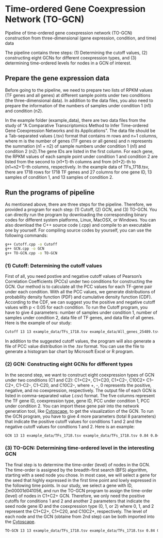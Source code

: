 # Time-ordered Gene Coexpression Network (TO-GCN)
Pipeline of time-ordered gene coexpression network (TO-GCN) construction from three-dimensional (gene expression, condition, and time) data

The pipeline contains three steps: (1) Determining the cutoff values, (2) constructing eight GCNs for different coexpression types, and (3) determining time-ordered levels for nodes in a GCN of interest.

## Prepare the gene expression data

Before going to the pipeline, we need to prepare two lists of RPKM values (TF genes and all genes) at different sample points under two conditions (the three-dimensional data). In addition to the data files, you also need to prepare the information of the numbers of samples under condition 1 (n1) and condition (n2).

In the example folder (example_data), there are two data files from the study of "A Comparative Transcriptomics Method to Infer Time-ordered Gene Coexpression Networks and its Applications". The data file should be a Tab-separated values (.tsv) format that contains m rows and n+1 columns, where m is the number of genes (TF genes or all genes) and n represents the summation (n1 + n2) of sample numbers under condition 1 (n1) and condition 2 (n2).The gene IDs are listed in the first column. For each gene, the RPKM values of each sample point under condition 1 and condition 2 are listed from the second to (n1+1)-th columns and from (n1+2)-th to (n1+n2+1)-th columns, respectively. In the example data of TFs_1718.tsv, there are 1718 rows for 1718 TF genes and 27 columns for one gene ID, 13 samples of condition 1, and 13 samples of condition 2.

## Run the programs of pipeline

As mentioned above, there are three steps for the pipeline. Therefore, we provided a program for each step: (1) Cutoff, (2) GCN, and (3) TO-GCN. You can directly run the program by downloading the corresponding binary codes for different system platforms, Linux, MacOSX, or Windows. You can also download the C++ source code (.cpp) and compile to an executable one by yourself. For compiling source codes by yourself, you can use the following commands:
```sh
g++ Cutoff.cpp -o Cutoff
g++ GCN.cpp -o GCN
g++ TO-GCN.cpp -o TO-GCN
```
### (1) Cutoff: Determining the cutoff values

First of all, you need postive and negative cutoff values of Pearson’s Correlation Coefficients (PCCs) under two conditions for constructing the GCN. Our method is to calculate all the PCC values for each TF-gene pair under each condition. With all the PCC values, we generate distributions of probability density function (PDF) and cumulative density function (CDF). According to the CDF, we can suggest you the positive and negative cutoff values with p < 0.05 for each condition. To run the Cutoff program, you have to give 4 parameters: number of samples under condition 1, number of samples under condition 2, data file of TF genes, and data file of all genes. Here is the example of our study:
```sh
Cutoff 13 13 example_data/TFs_1718.tsv example_data/All_genes_25489.tsv
```
In addition to the suggested cutoff values, the program will also generate a file of PCC value distribution in the .tsv format. You can use the file to generate a histogram bar chart by Microsoft Excel or R program. 

### (2) GCN: Constructing eight GCNs for different types

In the second step, we want to construct eight coexpression types of GCN under two conditions (C1 and C2): C1+C2+, C1+C20, C1+C2–, C10C2+ C1–C2+, C1–C2–, C1–C20, and C10C2–, where +, -, 0 represents the positive, negative, and no coexpression, respectively. The output file of each GCN is listed in comma-separated value (.csv) format. The five columns represent the TF gene ID, coexpression type, gene ID, PCC under condition 1, PCC under condition 2. You can import these gene pair into the network generation tool, like [Cytoscape](http://www.cytoscape.org), to get the visualization of the GCN. To run the GCN program, you have to give 4 more parameters (total 8 parameters) that indicate the positive cutoff values for conditions 1 and 2 and the negative cutoff values for condtions 1 and 2. Here is an example:
```sh
GCN 13 13 example_data/TFs_1718.tsv example_data/TFs_1718.tsv 0.84 0.84 -0.75 -0.75
```
### (3) TO-GCN: Determining time-ordered level in the interesting GCN

The final step is to determine the time-order (level) of nodes in the GCN. The time-order is assigned by the breadth-first search (BFS) algorithm, starting with a seed node you chose. In most case, we will select a gene for the seed that highly expressed in the first time point and lowly expressed in the following time points. In our study, we select a gene with ID, Zm00001d041056, and run the TO-GCN program to assign the time-order (level) of nodes in C1+C2+ GCN. Therefore, we only need the positive cutoffs for conditions 1 and 2 and another 2 parameters that indicate the seed node gene ID and the coexpression type (0, 1, or 2) where 0, 1, and 2 represent the C1+C2+, C1+C20, and C10C2+, respectively. The level of each node and the GCN (obtaine from 2nd step) can be both imported into the [Cytoscape](http://www.cytoscape.org). 
```sh
TO-GCN 13 13 example_data/TFs_1718.tsv example_data/TFs_1718.tsv 0.84 0.84 Zm00001d041056 0
```
